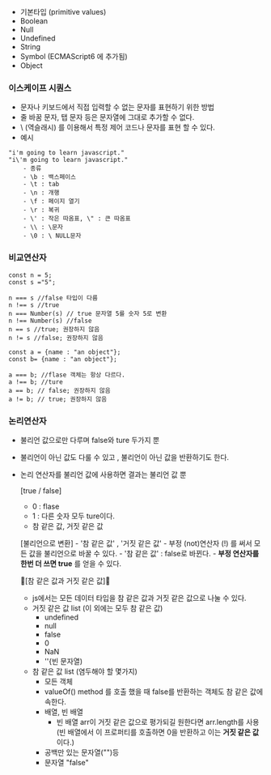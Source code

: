 - 기본타입 (primitive values)
- Boolean
- Null
- Undefined
- String
- Symbol (ECMAScript6 에 추가됨)
- Object


### 이스케이프 시퀀스
- 문자나 키보드에서 직접 입력할 수 없는 문자를 표현하기 위한 방법
- 줄 바꿈 문자, 탭 문자 등은 문자열에 그대로 추가할 수 없다.
- \ (역슬래시) 를 이용해서 특정 제어 코드나 문자를 표현 할 수 있다.
- 예시
```
"i'm going to learn javascript."
"i\'m going to learn javascript."
    - 종류
    - \b : 백스페이스
    - \t : tab
    - \n : 개행
    - \f : 페이지 열기
    - \r : 복귀
    - \' : 작은 따옴표, \" : 큰 따옴표
    - \\ : \문자
    - \0 : \ NULL문자
```

### 비교연산자

```
const n = 5;
const s ="5";

n === s //false 타입이 다름
n !== s //true
n === Number(s) // true 문자열 5를 숫자 5로 변환
n !== Number(s) //false
n == s //true; 권장하지 않음
n != s //false; 권장하지 않음
```

```
const a = {name : "an object"};
const b= {name : "an object"};

a === b; //flase 객체는 항상 다르다.
a !== b; //ture
a == b; // false; 권장하지 않음 
a != b; // true; 권장하지 않음
```

### 논리연산자
- 불리언 값으로만 다루며 false와 ture 두가지 뿐
- 불리언이 아닌 값도 다룰 수 있고 , 불리언이 아닌 값을 반환하기도 한다.
- 논리 연산자를 불리언 값에 사용하면 결과는 불리언 값 뿐 

    [true / false]
    - 0 : flase
    - 1 : 다른 숫자 모두 ture이다. 
    - 참 같은 값, 거짓 같은 값

    [불리언으로 변환]
        - '참 같은 값' , '거짓 같은 값'
        - 부정 (not)연산자 (!) 를 써서 모든 값을 불리언으로 바꿀 수 있다.
        - '참 같은 값' : false로 바뀐다.
        - __부정 연산자를 한번 더 쓰면 true__ 를 얻을 수 있다.

    :star2:[참 같은 값과 거짓 같은 값]:star2:
    - js에서는 모든 데이터 타입을 참 같은 값과 거짓 같은 값으로 나눌 수 있다.
    - 거짓 같은 값 list (이 외에는 모두 참 같은 값)
        - undefined
        - null 
        - false
        - 0
        - NaN
        - ''{빈 문자열)
    - 참 같은 값 list (염두해야 할 몇가지)
        - 모든 객체
        - valueOf() method 를 호출 했을 때 false를 반환하는 객체도 참 같은 값에 속한다.
        - 배열, 빈 배열 
            - 빈 배열 arr이 거짓 같은 값으로 평가되길 원한다면 arr.length를 사용 <br>
            (빈 배열에서 이 프로퍼티를 호출하면 0을 반환하고 이는 __거짓 같은 값__ 이다.)
        - 공백만 있는 문자열("")등
        - 문자열 "false"
    
   
